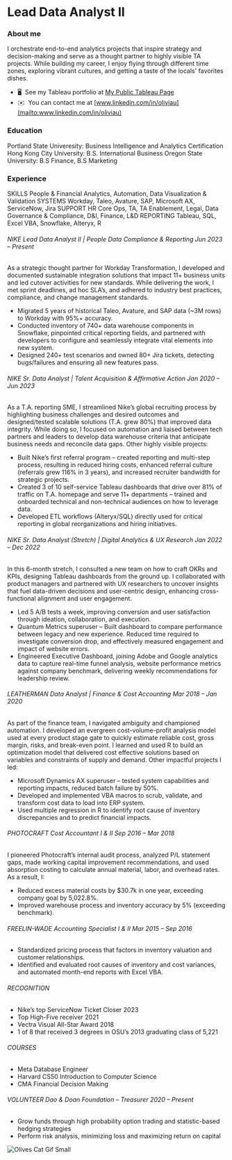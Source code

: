 # Lead Data Analyst II

### About me 
I orchestrate end-to-end analytics projects that inspire strategy and decision-making and serve as a thought partner to highly visible TA projects. While building my career, I enjoy flying through different time zones, exploring vibrant cultures, and getting a taste of the locals' favorites dishes.
* 🖥️  See my Tableau portfolio at [My Public Tableau Page](http://rb.gy/appacu)
* ✉️  You can contact me at [www.linkedin.com/in/oliviau](mailto:www.linkedin.com/in/oliviau)

### Education
Portland State Univeresity: Business Intelligence and Analytics Certification
Hong Kong City University: B.S. International Business 
Oregon State University: B.S Finance, B.S Marketing

### Experience
SKILLS		People & Financial Analytics, Automation, Data Visualization & Validation 
SYSTEMS 	Workday, Taleo, Avature, SAP, Microsoft AX, ServiceNow, Jira
SUPPORT 	HR Core Ops, TA, TA Enablement, Legal, Data Governance & Compliance, D&I, Finance, L&D
REPORTING	Tableau, SQL, Excel VBA, Snowflake, Alteryx, R

###### NIKE	 Lead Data Analyst II | People Data Compliance & Reporting 		        Jun 2023 – Present
As a strategic thought partner for Workday Transformation, I developed and documented sustainable integration solutions that impact 11+ business units and led cutover activities for new standards. While delivering the work, I met sprint deadlines, ad hoc SLA’s, and adhered to industry best practices, compliance, and change management standards. 

*	Migrated 5 years of historical Taleo, Avature, and SAP data (~3M rows) to Workday with 95%+ accuracy.
*	Conducted inventory of 740+ data warehouse components in Snowflake, pinpointed critical reporting fields, and partnered with developers to configure and seamlessly integrate vital elements into new system.
*	Designed 240+ test scenarios and owned 80+ Jira tickets, detecting bugs/failures and ensuring all new features pass.

###### NIKE	 Sr. Data Analyst | Talent Acquisition & Affirmative Action 	                    Jan 2020 – Jun 2023                
As a T.A. reporting SME, I streamlined Nike’s global recruiting process by highlighting business challenges and desired outcomes and designed/tested scalable solutions (T.A. grew 80%) that improved data integrity. While doing so, I focused on automation and liaised between tech partners and leaders to develop data warehouse criteria that anticipate business needs and reconcile data gaps. Other highly visible projects:

*	Built Nike’s first referral program – created reporting and multi-step process, resulting in reduced hiring costs, enhanced referral culture (referrals grew 116% in 3 years), and increased recruiter bandwidth for strategic projects.
*	Created 3 of 10 self-service Tableau dashboards that drive over 81% of traffic on T.A. homepage and serve 11+ departments – trained and onboarded technical and non-technical audiences on how to leverage data.
*	Developed ETL workflows (Alteryx/SQL) directly used for critical reporting in global reorganizations and hiring initiatives.

###### NIKE	Sr. Data Analyst (Stretch) | Digital Analytics & UX Research  		      Jan 2022 – Dec 2022

In this 6-month stretch, I consulted a new team on how to craft OKRs and KPIs, designing Tableau dashboards from the ground up. I collaborated with product managers and partnered with UX researchers to uncover insights that fuel data-driven decisions and user-centric design, enhancing cross-functional alignment and user engagement.

*	Led 5 A/B tests a week, improving conversion and user satisfaction through ideation, collaboration, and execution.
*	Quantum Metrics superuser – Built dashboard to compare performance between legacy and new experience. Reduced time required to investigate conversion drop, and effectively measured engagement and impact of website errors.
*	Engineered Executive Dashboard, joining Adobe and Google analytics data to capture real-time funnel analysis, website performance metrics against company benchmark, delivering weekly recommendations for leadership review.

###### LEATHERMAN	 Data Analyst | Finance & Cost Accounting		     Mar 2018 – Jan 2020

As part of the finance team, I navigated ambiguity and championed automation. I developed an evergreen cost-volume-profit analysis model used at every product stage gate to quickly estimate reliable cost, gross margin, risks, and break-even point. I learned and used R to build an optimization model that delivered cost effective solutions based on variables and constraints of supply and demand. Other impactful projects I led:
*	Microsoft Dynamics AX superuser – tested system capabilities and reporting impacts, reduced batch failure by 50%.
*	Developed and implemented VBA macros to scrub, validate, and transform cost data to load into ERP system. 
*	Used multiple regression in R to identify root cause of inventory discrepancies and to predict financial impacts. 
	
###### PHOTOCRAFT	Cost Accountant I & II					     Sep 2016 – Mar 2018

I pioneered Photocraft’s internal audit process, analyzed P/L statement gaps, made working capital improvement recommendations, and used absorption costing to calculate annual material, labor, and overhead rates. As a result, I:
*	Reduced excess material costs by $30.7k in one year, exceeding company goal by 5,022.8%.
*	Improved warehouse process and inventory accuracy by 5% (exceeding benchmark). 

###### FREELIN-WADE	Accounting Specialist I & II 		                               Mar 2015 – Sep 2016

*	Standardized pricing process that factors in inventory valuation and customer relationships. 
*	Identified and evaluated root causes of inventory and cost variances, and automated month-end reports with Excel VBA.

###### RECOGNITION 
* Nike’s top ServiceNow Ticket Closer 2023
* Top High-Five receiver 2021
* Vectra Visual All-Star Award 2018 
* 1 of 8 that received 3 degrees in OSU’s 2013 graduating class of 5,221
###### COURSES	
* Meta Database Engineer
* Harvard CS50 Introduction to Computer Science
* CMA Financial Decision Making 
 
###### VOLUNTEER 	Dao & Doan Foundation – Treasurer 2020 – Present
* Grow funds through high probability option trading and statistic-based hedging strategies
* Perform risk analysis, minimizing loss and maximizing return on capital	    

![Olives Cat Gif Small](https://github.com/oliviasportfolio/oliviasportfolio/assets/30008823/f44db085-717b-4802-a707-b4d6c374255f)


<!--
**oliviasportfolio/oliviasportfolio** is a ✨ _special_ ✨ repository because its `README.md` (this file) appears on your GitHub profile.
### Hi there 👋
Here are some ideas to get you started:

- 🔭 I’m currently working on ...
- 🌱 I’m currently learning ...
- 👯 I’m looking to collaborate on ...
- 🤔 I’m looking for help with ...
- 💬 Ask me about ...
- 📫 How to reach me: ...
- 😄 Pronouns: ...
- ⚡ Fun fact: ...
-->
